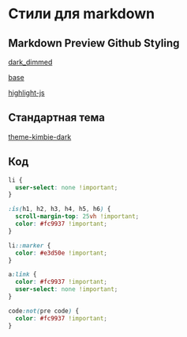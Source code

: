 # Стили для markdown

## Markdown Preview Github Styling

[dark_dimmed](file:///Users/Oleg/.vscode/extensions/bierner.markdown-preview-github-styles-2.0.4/dist/github-markdown-dark-dimmed.css)

[base](file:///Users/Oleg/.vscode/extensions/bierner.markdown-preview-github-styles-2.0.4/dist/base.css)

[highlight-js](file:///Users/Oleg/.vscode/extensions/bierner.markdown-preview-github-styles-2.0.4/dist/highlight-js.css)

## Стандартная тема

[theme-kimbie-dark](<file:///Users/Oleg/AppData/Local/Programs/Microsoft VS Code/resources/app/extensions/theme-kimbie-dark/themes/kimbie-dark-color-theme.json>)

## Код

```css
li {
  user-select: none !important;
}

:is(h1, h2, h3, h4, h5, h6) {
  scroll-margin-top: 25vh !important;
  color: #fc9937 !important;
}

li::marker {
  color: #e3d50e !important;
}

a:link {
  color: #fc9937 !important;
  user-select: none !important;
}

code:not(pre code) {
  color: #fc9937 !important;
}
```
